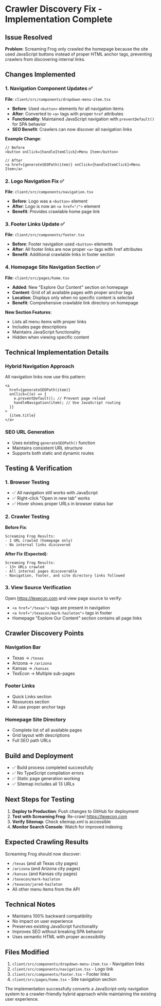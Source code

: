# Crawler Discovery Fix - Implementation Complete

## Issue Resolved

**Problem**: Screaming Frog only crawled the homepage because the site used JavaScript buttons instead of proper HTML anchor tags, preventing crawlers from discovering internal links.

## Changes Implemented

### 1. Navigation Component Updates ✅

**File**: `client/src/components/dropdown-menu-item.tsx`

- **Before**: Used `<button>` elements for all navigation items
- **After**: Converted to `<a>` tags with proper `href` attributes
- **Functionality**: Maintained JavaScript navigation with `preventDefault()` for SPA behavior
- **SEO Benefit**: Crawlers can now discover all navigation links

**Example Change**:

```tsx
// Before
<button onClick={handleItemClick}>Menu Item</button>

// After  
<a href={generateSEOPath(item)} onClick={handleItemClick}>Menu Item</a>
```

### 2. Logo Navigation Fix ✅

**File**: `client/src/components/navigation.tsx`

- **Before**: Logo was a `<button>` element
- **After**: Logo is now an `<a href="/">` element
- **Benefit**: Provides crawlable home page link

### 3. Footer Links Update ✅

**File**: `client/src/components/footer.tsx`

- **Before**: Footer navigation used `<button>` elements
- **After**: All footer links are now proper `<a>` tags with href attributes
- **Benefit**: Additional crawlable links in footer section

### 4. Homepage Site Navigation Section ✅

**File**: `client/src/pages/home.tsx`

- **Added**: New "Explore Our Content" section on homepage
- **Content**: Grid of all available pages with proper anchor tags
- **Location**: Displays only when no specific content is selected
- **Benefit**: Comprehensive crawlable link directory on homepage

**New Section Features**:

- Lists all menu items with proper links
- Includes page descriptions
- Maintains JavaScript functionality
- Hidden when viewing specific content

## Technical Implementation Details

### Hybrid Navigation Approach

All navigation links now use this pattern:

```tsx
<a 
  href={generateSEOPath(item)}
  onClick={(e) => {
    e.preventDefault(); // Prevent page reload
    handleNavigation(item); // Use JavaScript routing
  }}
>
  {item.title}
</a>
```

### SEO URL Generation

- Uses existing `generateSEOPath()` function
- Maintains consistent URL structure
- Supports both static and dynamic routes

## Testing & Verification

### 1. Browser Testing

- ✅ All navigation still works with JavaScript
- ✅ Right-click "Open in new tab" works
- ✅ Hover shows proper URLs in browser status bar

### 2. Crawler Testing

**Before Fix**:

```
Screaming Frog Results:
- 1 URL crawled (homepage only)
- No internal links discovered
```

**After Fix (Expected)**:

```
Screaming Frog Results:
- 13+ URLs crawled
- All internal pages discoverable
- Navigation, footer, and site directory links followed
```

### 3. View Source Verification

Open <https://texecon.com> and view page source to verify:

- `<a href="/texas">` tags are present in navigation
- `<a href="/texecon/mark-hazleton">` tags in footer
- Homepage "Explore Our Content" section contains all page links

## Crawler Discovery Points

### Navigation Bar

- Texas → `/texas`
- Arizona → `/arizona`
- Kansas → `/kansas`
- TexEcon → Multiple sub-pages

### Footer Links

- Quick Links section
- Resources section
- All use proper anchor tags

### Homepage Site Directory

- Complete list of all available pages
- Grid layout with descriptions
- Full SEO path URLs

## Build and Deployment

- ✅ Build process completed successfully
- ✅ No TypeScript compilation errors
- ✅ Static page generation working
- ✅ Sitemap includes all 13 URLs

## Next Steps for Testing

1. **Deploy to Production**: Push changes to GitHub for deployment
2. **Test with Screaming Frog**: Re-crawl <https://texecon.com>
3. **Verify Sitemap**: Check sitemap.xml is accessible
4. **Monitor Search Console**: Watch for improved indexing

## Expected Crawling Results

Screaming Frog should now discover:

- `/texas` (and all Texas city pages)
- `/arizona` (and Arizona city pages)
- `/kansas` (and Kansas city pages)
- `/texecon/mark-hazleton`
- `/texecon/jared-hazleton`
- All other menu items from the API

## Technical Notes

- Maintains 100% backward compatibility
- No impact on user experience
- Preserves existing JavaScript functionality
- Improves SEO without breaking SPA behavior
- Uses semantic HTML with proper accessibility

## Files Modified

1. `client/src/components/dropdown-menu-item.tsx` - Navigation links
2. `client/src/components/navigation.tsx` - Logo link
3. `client/src/components/footer.tsx` - Footer links
4. `client/src/pages/home.tsx` - Site navigation section

The implementation successfully converts a JavaScript-only navigation system to a crawler-friendly hybrid approach while maintaining the existing user experience.
